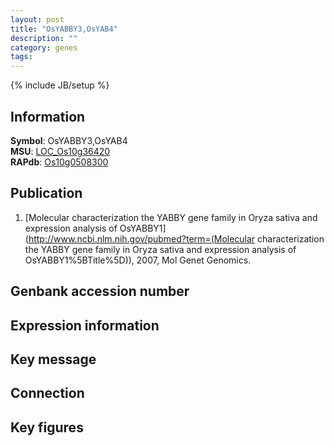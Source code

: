 ```yaml
---
layout: post
title: "OsYABBY3,OsYAB4"
description: ""
category: genes
tags: 
---
```

{% include JB/setup %}

## Information
__Symbol__: OsYABBY3,OsYAB4  
__MSU__: [LOC_Os10g36420](http://rice.plantbiology.msu.edu/cgi-bin/ORF_infopage.cgi?orf=LOC_Os10g36420)  
__RAPdb__: [Os10g0508300](http://rapdb.dna.affrc.go.jp/viewer/gbrowse_details/irgsp1?name=Os10g0508300)  

## Publication
1. [Molecular characterization the YABBY gene family in Oryza sativa and expression analysis of OsYABBY1](http://www.ncbi.nlm.nih.gov/pubmed?term=(Molecular characterization the YABBY gene family in Oryza sativa and expression analysis of OsYABBY1%5BTitle%5D)), 2007, Mol Genet Genomics.

## Genbank accession number

## Expression information

## Key message

## Connection

## Key figures


